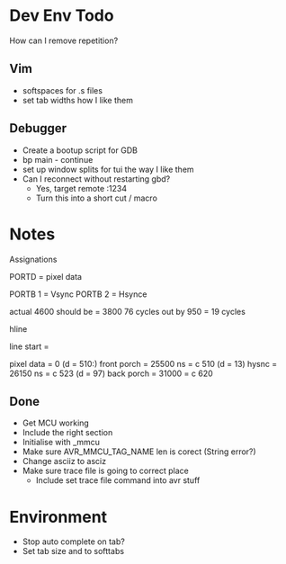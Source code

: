 # Dev Env Todo
How can I remove repetition?

## Vim
- softspaces for .s files
- set tab widths how I like them

## Debugger
- Create a bootup script for GDB
- bp main - continue
- set up window splits for tui the way I like them
- Can I reconnect without restarting gbd?
  - Yes, target remote :1234
  - Turn this into a short cut / macro

# Notes
Assignations

PORTD = pixel data

PORTB 1 = Vsync
PORTB 2 = Hsynce

actual 4600
should be = 3800 76 cycles
out by 950 = 19 cycles

hline

line start = 

pixel data = 0 (d = 510:)
front porch = 25500 ns = c 510 (d = 13)
hysnc  = 26150 ns =  c 523 (d = 97) 
back porch = 31000 = c 620 

## Done
- Get MCU working
- Include the right section
- Initialise with _mmcu
- Make sure AVR_MMCU_TAG_NAME len is corect (String error?)
- Change asciiz to asciz
- Make sure trace file is going to correct place
  - Include set trace file command into avr stuff

# Environment
- Stop auto complete on tab?
- Set tab size and to softtabs


